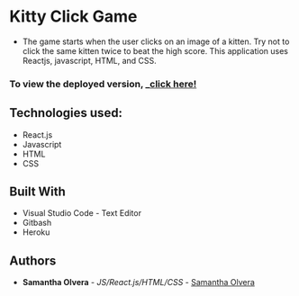 # **Kitty Click Game**
- The game starts when the user clicks on an image of a kitten. Try not to click the same kitten twice to beat the high score. This application uses Reactjs, javascript, HTML, and CSS.  

<!-- change address to heroku address -->
### To view the deployed version, _**[click here!](https://kitty-clicky-game.herokuapp.com/)**

## Technologies used:
* React.js
* Javascript
* HTML
* CSS


## Built With

* Visual Studio Code - Text Editor
* Gitbash
* Heroku

## Authors

* **Samantha Olvera** - *JS/React.js/HTML/CSS* - [Samantha Olvera](https://github.com/smolvera)